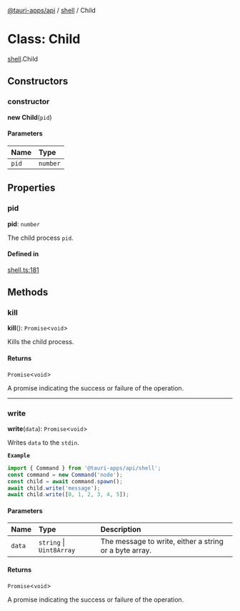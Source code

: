 [@tauri-apps/api](../README.md) / [shell](../modules/shell.md) / Child

# Class: Child

[shell](../modules/shell.md).Child

## Constructors

### constructor

**new Child**(`pid`)

#### Parameters

| Name | Type |
| :------ | :------ |
| `pid` | `number` |

## Properties

### pid

 **pid**: `number`

The child process `pid`.

#### Defined in

[shell.ts:181](https://github.com/tauri-apps/tauri/blob/679abc6/tooling/api/src/shell.ts#L181)

## Methods

### kill

**kill**(): `Promise`<`void`\>

Kills the child process.

#### Returns

`Promise`<`void`\>

A promise indicating the success or failure of the operation.

___

### write

**write**(`data`): `Promise`<`void`\>

Writes `data` to the `stdin`.

**`Example`**

```typescript
import { Command } from '@tauri-apps/api/shell';
const command = new Command('node');
const child = await command.spawn();
await child.write('message');
await child.write([0, 1, 2, 3, 4, 5]);
```

#### Parameters

| Name | Type | Description |
| :------ | :------ | :------ |
| `data` | `string` \| `Uint8Array` | The message to write, either a string or a byte array. |

#### Returns

`Promise`<`void`\>

A promise indicating the success or failure of the operation.
